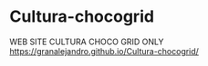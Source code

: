 # Cultura-chocogrid
WEB SITE CULTURA CHOCO GRID ONLY
https://granalejandro.github.io/Cultura-chocogrid/

